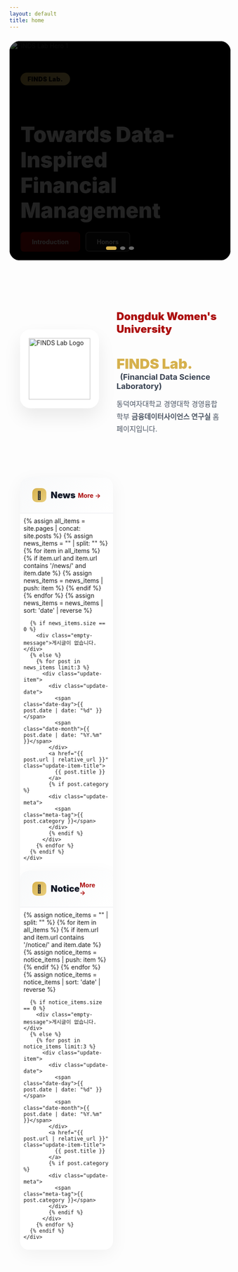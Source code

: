 ```yaml
---
layout: default
title: home
---
```


<style>
  :root {
    --gold: rgb(214, 177, 77);
    --gold-light: rgb(234, 207, 127);
    --red: rgb(172, 14, 14);
    --red-dark: rgb(127, 10, 10);
  }

  /* Hero Carousel */
  .hero-section {
    position: relative;
    width: 100%;
    height: 500px;
    overflow: hidden;
    background: #000;
    margin-top: 1.5rem;
    border-radius: 1.5rem;
  }

  @media (max-width: 768px) {
    .hero-section {
      height: 400px;
    }
  }

  .carousel-track {
    display: flex;
    transition: transform 0.6s cubic-bezier(0.4, 0, 0.2, 1);
    height: 100%;
    will-change: transform;
  }

  .carousel-slide {
    min-width: 100%;
    height: 100%;
    position: relative;
    flex-shrink: 0;
    background: #000;
  }

  .carousel-slide img {
    width: 100%;
    height: 100%;
    object-fit: cover;
    display: block;
  }

  .carousel-overlay {
    position: absolute;
    inset: 0;
    background: linear-gradient(135deg, rgba(0,0,0,0.7) 0%, rgba(0,0,0,0.3) 100%);
    display: flex;
    align-items: center;
    padding: 0 5%;
  }

  .carousel-content {
    max-width: 600px;
    color: white;
    animation: fadeInUp 0.8s ease-out;
  }

  @keyframes fadeInUp {
    from {
      opacity: 0;
      transform: translateY(30px);
    }
    to {
      opacity: 1;
      transform: translateY(0);
    }
  }

  .tag-badge {
    display: inline-block;
    background: linear-gradient(135deg, var(--gold) 0%, var(--gold-light) 100%);
    color: #000;
    padding: 6px 16px;
    border-radius: 999px;
    font-weight: 900;
    font-size: 14px;
    letter-spacing: 0.5px;
    margin-bottom: 16px;
  }

  .hero-title {
    font-size: clamp(28px, 5vw, 48px);
    font-weight: 900;
    line-height: 1.2;
    margin-bottom: 20px;
  }

  .hero-buttons {
    display: flex;
    gap: 12px;
    flex-wrap: wrap;
  }

  .btn-hero {
    padding: 12px 24px;
    border-radius: 8px;
    font-weight: 700;
    font-size: 14px;
    text-decoration: none;
    transition: all 0.3s;
    display: inline-block;
  }

  .btn-hero.primary {
    background: linear-gradient(135deg, var(--red) 0%, var(--red-dark) 100%);
    color: white;
    border: 2px solid transparent;
  }

  .btn-hero.primary:hover {
    transform: translateY(-2px);
    box-shadow: 0 10px 25px rgba(172, 14, 14, 0.3);
  }

  .btn-hero.secondary {
    background: rgba(255, 255, 255, 0.1);
    color: white;
    border: 2px solid rgba(255, 255, 255, 0.3);
    backdrop-filter: blur(10px);
  }

  .btn-hero.secondary:hover {
    background: rgba(255, 255, 255, 0.2);
    border-color: rgba(255, 255, 255, 0.5);
  }

  /* Carousel Dots */
  .carousel-dots {
    position: absolute;
    bottom: 24px;
    left: 50%;
    transform: translateX(-50%);
    display: flex;
    gap: 8px;
    z-index: 10;
  }

  .dot {
    width: 8px;
    height: 8px;
    border-radius: 50%;
    background: rgba(255, 255, 255, 0.4);
    border: none;
    cursor: pointer;
    transition: all 0.3s;
  }

  .dot.active {
    width: 24px;
    border-radius: 4px;
    background: var(--gold);
  }

  /* Introduction Section */
  .intro-section {
    max-width: 1200px;
    margin: 80px auto;
    padding: 0 24px;
    display: grid;
    grid-template-columns: 180px 1fr;
    gap: 40px;
    align-items: center;
  }

  @media (max-width: 768px) {
    .intro-section {
      grid-template-columns: 1fr;
      margin: 40px auto;
      text-align: center;
    }
  }

  .logo-box {
    width: 180px;
    height: 180px;
    background: white;
    border-radius: 24px;
    display: flex;
    align-items: center;
    justify-content: center;
    box-shadow: 0 20px 40px rgba(0,0,0,0.08);
    position: relative;
    overflow: hidden;
  }

  @media (max-width: 768px) {
    .logo-box {
      margin: 0 auto;
    }
  }

  .logo-box::before {
    content: '';
    position: absolute;
    inset: 0;
    background: linear-gradient(135deg, rgba(214,177,77,0.1) 0%, rgba(172,14,14,0.1) 100%);
    opacity: 0;
    transition: opacity 0.3s;
  }

  .logo-box:hover::before {
    opacity: 1;
  }

  .logo-box img {
    width: 140px;
    height: 140px;
    object-fit: contain;
    position: relative;
    z-index: 1;
  }

  .intro-content h2 {
    color: var(--red);
    font-size: 24px;
    font-weight: 900;
    margin-bottom: 8px;
  }

  .intro-content h3 {
    font-size: 32px;
    margin-bottom: 4px;
  }

  .intro-content .lab-name {
    color: var(--gold);
    font-weight: 900;
  }

  .intro-content .lab-full {
    font-size: 18px;
    color: #374151;
    margin-left: 8px;
  }

  .intro-content .description {
    margin-top: 16px;
    font-size: 16px;
    line-height: 1.8;
    color: #4b5563;
  }

  /* News & Notice Section */
  .updates-section {
    max-width: 1200px;
    margin: 0 auto 80px;
    padding: 0 24px;
    display: grid;
    grid-template-columns: repeat(2, 1fr);
    gap: 32px;
  }

  @media (max-width: 768px) {
    .updates-section {
      grid-template-columns: 1fr;
      gap: 40px;
    }
  }

  .update-card {
    background: white;
    border-radius: 20px;
    overflow: hidden;
    box-shadow: 0 10px 40px rgba(0,0,0,0.05);
    transition: all 0.3s;
  }

  .update-card:hover {
    transform: translateY(-5px);
    box-shadow: 0 20px 60px rgba(0,0,0,0.1);
  }

  .update-header {
    padding: 24px 28px;
    background: linear-gradient(135deg, #f8f9fa 0%, #ffffff 100%);
    border-bottom: 2px solid #f3f4f6;
    display: flex;
    justify-content: space-between;
    align-items: center;
  }

  .update-title {
    font-size: 20px;
    font-weight: 900;
    color: #111827;
    display: flex;
    align-items: center;
    gap: 10px;
  }

  .update-icon {
    width: 32px;
    height: 32px;
    background: linear-gradient(135deg, var(--gold) 0%, var(--gold-light) 100%);
    border-radius: 10px;
    display: flex;
    align-items: center;
    justify-content: center;
    font-size: 18px;
  }

  .update-more {
    color: var(--red);
    font-weight: 700;
    font-size: 14px;
    text-decoration: none;
    display: flex;
    align-items: center;
    gap: 4px;
    transition: gap 0.2s;
  }

  .update-more:hover {
    gap: 8px;
  }

  .update-list {
    padding: 8px;
  }

  .update-item {
    padding: 20px;
    border-radius: 12px;
    transition: all 0.2s;
    cursor: pointer;
    position: relative;
    overflow: hidden;
  }

  .update-item::before {
    content: '';
    position: absolute;
    left: 0;
    top: 50%;
    transform: translateY(-50%);
    width: 4px;
    height: 0;
    background: var(--gold);
    transition: height 0.3s;
  }

  .update-item:hover {
    background: #fef9f3;
  }

  .update-item:hover::before {
    height: 60%;
  }

  .update-date {
    display: flex;
    align-items: baseline;
    gap: 6px;
    margin-bottom: 8px;
  }

  .date-day {
    font-size: 24px;
    font-weight: 900;
    color: var(--red);
  }

  .date-month {
    font-size: 12px;
    font-weight: 700;
    color: #9ca3af;
  }

  .update-item-title {
    font-size: 15px;
    font-weight: 800;
    color: #1f2937;
    line-height: 1.5;
    text-decoration: none;
    display: block;
  }

  .update-item-title:hover {
    color: var(--red);
  }

  .update-meta {
    margin-top: 6px;
    font-size: 12px;
    color: #9ca3af;
    display: flex;
    align-items: center;
    gap: 12px;
  }

  .meta-tag {
    display: inline-flex;
    align-items: center;
    gap: 4px;
    padding: 2px 8px;
    background: rgba(214,177,77,0.1);
    border-radius: 999px;
    font-weight: 600;
  }

  .empty-message {
    padding: 40px;
    text-align: center;
    color: #9ca3af;
    font-size: 14px;
  }

  /* Mobile optimizations */
  @media (max-width: 640px) {
    .hero-buttons {
      flex-direction: column;
    }
    
    .btn-hero {
      width: 100%;
      text-align: center;
    }
    
    .update-header {
      padding: 20px;
    }
    
    .update-item {
      padding: 16px;
    }
  }
</style>

<!-- Hero Section -->
<section class="hero-section max-w-7xl mx-auto px-4">
  <div class="carousel-track" id="carouselTrack">
    <!-- Slide 1 -->
    <div class="carousel-slide">
      <img src="{{ '/assets/img/hero/slide-1.jpg' | relative_url }}" alt="FINDS Lab Hero 1" loading="eager">
      <div class="carousel-overlay">
        <div class="carousel-content">
          <span class="tag-badge">FINDS Lab.</span>
          <h1 class="hero-title">Towards Data-Inspired<br>Financial Management</h1>
          <div class="hero-buttons">
            <a href="{{ '/about-introduction.html' | relative_url }}" class="btn-hero primary">Introduction</a>
            <a href="{{ '/about-honors.html' | relative_url }}" class="btn-hero secondary">Honors</a>
          </div>
        </div>
      </div>
    </div>
    
    <!-- Slide 2 -->
    <div class="carousel-slide">
      <img src="{{ '/assets/img/hero/slide-2.jpg' | relative_url }}" alt="FINDS Lab Hero 2" loading="lazy">
      <div class="carousel-overlay">
        <div class="carousel-content">
          <span class="tag-badge">FINDS Lab.</span>
          <h1 class="hero-title">Research<br>Accomplishments</h1>
          <div class="hero-buttons">
            <a href="{{ '/publications.html' | relative_url }}" class="btn-hero primary">Publications</a>
            <a href="{{ '/projects.html' | relative_url }}" class="btn-hero secondary">Projects</a>
          </div>
        </div>
      </div>
    </div>
    
    <!-- Slide 3 -->
    <div class="carousel-slide">
      <img src="{{ '/assets/img/hero/slide-3.jpg' | relative_url }}" alt="FINDS Lab Hero 3" loading="lazy">
      <div class="carousel-overlay">
        <div class="carousel-content">
          <span class="tag-badge">FINDS Lab.</span>
          <h1 class="hero-title">Latest<br>Updates</h1>
          <div class="hero-buttons">
            <a href="{{ '/archives-notice.html' | relative_url }}" class="btn-hero primary">Notice</a>
            <a href="{{ '/archives-news.html' | relative_url }}" class="btn-hero secondary">News</a>
          </div>
        </div>
      </div>
    </div>
  </div>
  
  <div class="carousel-dots">
    <button class="dot active" data-dot="0"></button>
    <button class="dot" data-dot="1"></button>
    <button class="dot" data-dot="2"></button>
  </div>
</section>

<!-- Introduction Section -->
<section class="intro-section">
  <div class="logo-container">
    <div class="logo-box">
      <img src="{{ '/assets/img/brand/logo-finds.png' | relative_url }}" alt="FINDS Lab Logo">
    </div>
  </div>
  
  <div class="intro-content">
    <h2>Dongduk Women's University</h2>
    <h3>
      <span class="lab-name">FINDS Lab.</span>
      <span class="lab-full">
        (<b>Fin</b>ancial <b>D</b>ata <b>S</b>cience <b>Laboratory</b>)
      </span>
    </h3>
    <p class="description">
      동덕여자대학교 경영대학 경영융합학부 <b>금융데이터사이언스 연구실</b> 홈페이지입니다.
    </p>
  </div>
</section>

<!-- News & Notice Section -->
<section class="updates-section">
  <!-- News Card -->
  <div class="update-card">
    <div class="update-header">
      <div class="update-title">
        <div class="update-icon">📰</div>
        <span>News</span>
      </div>
      <a href="{{ '/archives-news.html' | relative_url }}" class="update-more">More →</a>
    </div>
    <div class="update-list">
      {% assign all_items = site.pages | concat: site.posts %}
      {% assign news_items = "" | split: "" %}
      {% for item in all_items %}
        {% if item.url and item.url contains '/news/' and item.date %}
          {% assign news_items = news_items | push: item %}
        {% endif %}
      {% endfor %}
      {% assign news_items = news_items | sort: 'date' | reverse %}
      
      {% if news_items.size == 0 %}
        <div class="empty-message">게시글이 없습니다.</div>
      {% else %}
        {% for post in news_items limit:3 %}
          <div class="update-item">
            <div class="update-date">
              <span class="date-day">{{ post.date | date: "%d" }}</span>
              <span class="date-month">{{ post.date | date: "%Y.%m" }}</span>
            </div>
            <a href="{{ post.url | relative_url }}" class="update-item-title">
              {{ post.title }}
            </a>
            {% if post.category %}
            <div class="update-meta">
              <span class="meta-tag">{{ post.category }}</span>
            </div>
            {% endif %}
          </div>
        {% endfor %}
      {% endif %}
    </div>
  </div>
  
  <!-- Notice Card -->
  <div class="update-card">
    <div class="update-header">
      <div class="update-title">
        <div class="update-icon">📌</div>
        <span>Notice</span>
      </div>
      <a href="{{ '/archives-notice.html' | relative_url }}" class="update-more">More →</a>
    </div>
    <div class="update-list">
      {% assign notice_items = "" | split: "" %}
      {% for item in all_items %}
        {% if item.url and item.url contains '/notice/' and item.date %}
          {% assign notice_items = notice_items | push: item %}
        {% endif %}
      {% endfor %}
      {% assign notice_items = notice_items | sort: 'date' | reverse %}
      
      {% if notice_items.size == 0 %}
        <div class="empty-message">게시글이 없습니다.</div>
      {% else %}
        {% for post in notice_items limit:3 %}
          <div class="update-item">
            <div class="update-date">
              <span class="date-day">{{ post.date | date: "%d" }}</span>
              <span class="date-month">{{ post.date | date: "%Y.%m" }}</span>
            </div>
            <a href="{{ post.url | relative_url }}" class="update-item-title">
              {{ post.title }}
            </a>
            {% if post.category %}
            <div class="update-meta">
              <span class="meta-tag">{{ post.category }}</span>
            </div>
            {% endif %}
          </div>
        {% endfor %}
      {% endif %}
    </div>
  </div>
</section>

<script>
  // Carousel functionality
  (function() {
    const track = document.getElementById('carouselTrack');
    const dots = document.querySelectorAll('.dot');
    const slides = document.querySelectorAll('.carousel-slide img');
    let currentIndex = 0;
    let interval;
    let isTransitioning = false;
    
    // Preload all images
    function preloadImages() {
      slides.forEach((img) => {
        if (img.complete) return;
        const tempImg = new Image();
        tempImg.src = img.src;
      });
    }
    
    function goToSlide(index) {
      if (isTransitioning) return;
      isTransitioning = true;
      
      currentIndex = index;
      track.style.transform = `translateX(-${index * 100}%)`;
      
      dots.forEach((dot, i) => {
        dot.classList.toggle('active', i === index);
      });
      
      // Reset transition flag after animation completes
      setTimeout(() => {
        isTransitioning = false;
      }, 600);
    }
    
    function nextSlide() {
      if (isTransitioning) return;
      goToSlide((currentIndex + 1) % dots.length);
    }
    
    function startAutoplay() {
      interval = setInterval(nextSlide, 5000);
    }
    
    function stopAutoplay() {
      clearInterval(interval);
    }
    
    // Initialize
    preloadImages();
    
    dots.forEach((dot, index) => {
      dot.addEventListener('click', () => {
        stopAutoplay();
        goToSlide(index);
        startAutoplay();
      });
    });
    
    // Wait for images to load before starting autoplay
    window.addEventListener('load', () => {
      goToSlide(0);
      startAutoplay();
    });
    
    // Pause on visibility change
    document.addEventListener('visibilitychange', () => {
      if (document.hidden) {
        stopAutoplay();
      } else {
        startAutoplay();
      }
    });
    
    // Pause on hover
    track.addEventListener('mouseenter', stopAutoplay);
    track.addEventListener('mouseleave', startAutoplay);
  })();
</script>
